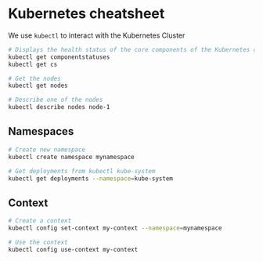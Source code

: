 # Kubernetes cheatsheet

We use `kubectl` to interact with the Kubernetes Cluster

```sh
# Displays the health status of the core components of the Kubernetes cluster
kubectl get componentstatuses
kubectl get cs

# Get the nodes
kubectl get nodes

# Describe one of the nodes
kubectl describe nodes node-1
```

## Namespaces

```sh
# Create new namespace
kubectl create namespace mynamespace

# Get deployments from kubectl kube-system
kubectl get deployments --namespace=kube-system
```

## Context

```sh
# Create a context
kubectl config set-context my-context --namespace=mynamespace

# Use the context
kubectl config use-context my-context 
```